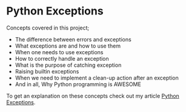 # Python Exceptions

Concepts covered in this project;

- The difference between errors and exceptions
- What exceptions are and how to use them
- When one needs to use exceptions
- How to correctly handle an exception
- What is the purpose of catching exception
- Raising builtin exceptions
- When we need to implement a clean-up action after an exception
- And in all, Why Python programming is AWESOME

To get an explanation on these concepts check out my article [Python Exceptions]().

